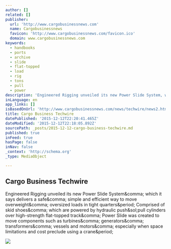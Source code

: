 ```yaml
---
author: []
related: []
publisher:
  url: 'http://www.cargobusinessnews.com'
  name: Cargobusinessnews
  favicon: 'http://www.cargobusinessnews.com/favicon.ico'
  domain: www.cargobusinessnews.com
keywords:
  - handbooks
  - ports
  - archive
  - slide
  - flat-topped
  - load
  - rig
  - tons
  - pull
  - power
description: 'Engineered Rigging unveiled its new Power Slide System, which it says delivers a safe, simple and efficient way to move overweight, oversized loads in tight quarters. Comprised of skid shoes, which are powered by hydraulic push/pull cylinders over high-strength flat-topped track, Power Slide was created to move components such as turbines, generators, transformers, vessels and motors, especially when space limitations and cost preclude using a crane.'
inLanguage: en
app_links: []
isBasedOnUrl: 'http://www.cargobusinessnews.com/news/techwire/news2.html'
title: Cargo Business Techwire
datePublished: '2015-12-12T22:20:41.465Z'
dateModified: '2015-12-12T22:18:05.892Z'
sourcePath: _posts/2015-12-12-cargo-business-techwire.md
published: true
inFeed: true
hasPage: false
inNav: false
_context: 'http://schema.org'
_type: MediaObject

---
```

<article style=""><h1>Cargo Business Techwire</h1><p>Engineered Rigging unveiled its new Power Slide System&amp;comma; which it says delivers a safe&amp;comma; simple and efficient way to move overweight&amp;comma; oversized loads in tight quarters&amp;period; Comprised of skid shoes&amp;comma; which are powered by hydraulic push&amp;sol;pull cylinders over high-strength flat-topped track&amp;comma; Power Slide was created to move components such as turbines&amp;comma; generators&amp;comma; transformers&amp;comma; vessels and motors&amp;comma; especially when space limitations and cost preclude using a crane&amp;period;</p><img src="http://www.cargobusinessnews.com/CBNimages/PHandbooks_Btn.png" /></article>